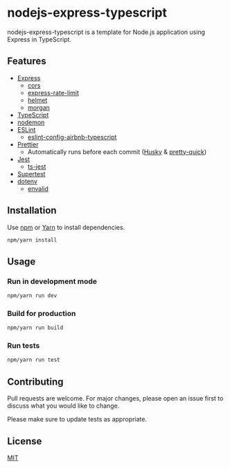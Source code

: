 # nodejs-express-typescript

nodejs-express-typescript is a template for Node.js application using Express in TypeScript.

## Features

- [Express](https://github.com/expressjs/express)
  - [cors](https://github.com/expressjs/cors)
  - [express-rate-limit](https://github.com/nfriedly/express-rate-limit)
  - [helmet](https://github.com/helmetjs/helmet)
  - [morgan](https://github.com/expressjs/morgan)
- [TypeScript](https://github.com/microsoft/TypeScript)
- [nodemon](https://github.com/remy/nodemon)
- [ESLint](https://github.com/eslint/eslint)
  - [eslint-config-airbnb-typescript](https://github.com/iamturns/eslint-config-airbnb-typescript)
- [Prettier](https://github.com/prettier/prettier)
  - Automatically runs before each commit ([Husky](https://github.com/typicode/husky) & [pretty-quick](https://github.com/azz/pretty-quick))
- [Jest](https://github.com/facebook/jest)
  - [ts-jest](https://github.com/kulshekhar/ts-jest)
- [Supertest](https://github.com/visionmedia/supertest)
- [dotenv](https://github.com/motdotla/dotenv)
  - [envalid](https://github.com/af/envalid)

## Installation

Use [npm](https://www.npmjs.com) or [Yarn](https://yarnpkg.com) to install dependencies.

```bash
npm/yarn install
```

## Usage

### Run in development mode

```bash
npm/yarn run dev
```

### Build for production

```bash
npm/yarn run build
```

### Run tests

```bash
npm/yarn run test
```

## Contributing

Pull requests are welcome. For major changes, please open an issue first to discuss what you would like to change.

Please make sure to update tests as appropriate.

## License

[MIT](LICENSE)
